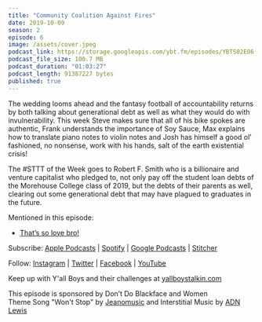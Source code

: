 ```yaml
---
title: "Community Coalition Against Fires"
date: 2019-10-09
season: 2
episode: 6
image: /assets/cover.jpeg
podcast_link: https://storage.googleapis.com/ybt.fm/episodes/YBTS02E06.mp3
podcast_file_size: 100.7 MB
podcast_duration: "01:03:27"
podcast_length: 91387227 bytes
published: true
---
```


The wedding looms ahead and the fantasy football of accountability returns by both talking about generational debt as well as what they would do with invulnerability. This week Steve makes sure that all of his bike spokes are authentic, Frank understands the importance of Soy Sauce, Max explains how to translate piano notes to violin notes and Josh has himself a good ol’ fashioned, no nonsense, work with his hands, salt of the earth existential crisis!

The #STTT of the Week goes to Robert F. Smith who is a billionaire and venture capitalist who pledged to, not only pay off the student loan debts of the Morehouse College class of 2019, but the debts of their parents as well, clearing out some generational debt that may have plagued to graduates in the future.

Mentioned in this episode: 
- [That’s so love bro!](https://www.youtube.com/watch?v=DbWSs5HymPU) 

Subscribe: [Apple Podcasts](https://podcasts.apple.com/us/podcast/yall-boys-talkin/id1452781895) | [Spotify](https://open.spotify.com/show/5xzMcpzL8T5g7zGqNMoQcB?si=XiBcFHUuQiezpPAWpIqv_A) | [Google Podcasts](https://play.google.com/music/m/Icqw2qixlfgyrebhomlxrhen7k4?t=Yall_Boys_Talkin) | [Stitcher](https://www.stitcher.com/podcast/yallboystalkin/yall-boys-talkin) 

Follow: [Instagram](https://www.instagram.com/yallboystalkin/) | [Twitter](https://twitter.com/yallboystalkin) | [Facebook](https://www.facebook.com/yallboystalkin/) | [YouTube](https://www.youtube.com/channel/UCV3VM1NDsYr_M5ST8S7hcPg)

Keep up with Y'all Boys and their challenges at [yallboystalkin.com](https://ybt.fm/)

This episode is sponsored by Don’t Do Blackface and Women
<br>Theme Song "Won't Stop" by [Jeanomusic](https://www.jeanomusic.com/) and Interstitial Music by [ADN Lewis](https://www.adnlewis.com/)
